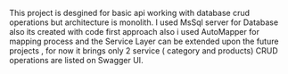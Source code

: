 This project is desgined for basic api working with database crud operations but architecture is monolith. I used MsSql server for Database also its created with code first approach also i used AutoMapper for mapping process and the Service Layer can be extended upon the future projects , for now it brings only 2 service ( category and products) CRUD operations are listed on Swagger UI.
